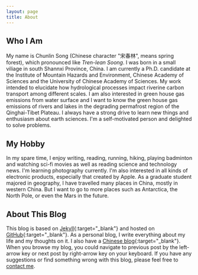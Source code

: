 ```yaml
---
layout: page
title: About
---
```



## Who I Am

My name is Chunlin Song (Chinese character "宋春林", means spring forest), which pronounced like *Tren-lean Soong*. I was born in a small viliage in south Shannxi  Province, China. I am currently a Ph.D. candidate at the Institute of Mountain Hazards and Environment, Chinese Academy of Sciences and the University of Chinese Academy of Sciences. My work intended to elucidate how hydrological processes impact riverine carbon transport among different scales. I am also interested in green house gas emissions from water surface and I want to know the green house gas emissions of rivers and lakes in the degrading permafrost region of the Qinghai-Tibet Plateau. I always have a strong drive to learn new things and enthusiasm about earth sciences. I'm a self-motivated person and delighted to solve problems.

## My Hobby 

In my spare time, I enjoy writing, reading, running, hiking, playing badminton and watching sci-fi movies as well as reading science and technology news. I'm learning photography currently. I'm also interested in all kinds of electronic products, especially that created by Apple. As a graduate student majored in geography, I have travelled many places in China, mostly in western China. But I want to go to more places such as Antarctica, the North Pole, or even the Mars in the future.

## About This Blog

This blog is based on [Jekyll](https://github.com/mojombo/jekyll){:target="_blank"} and hosted on [GitHub](https://github.com/songchunlin){:target="_blank"}. As a personal blog, I write everything about my life and my thoughts on it. I also have a [Chinese blog](http://songchunlin.net/cn){:target="_blank"}. When you browse my blog, you could navigate to previous post by the left-arrow key or next post by right-arrow key on your keyboard. If you have any suggestions or find something wrong with this blog, please feel free to [contact me](mailto:scl@songchunlin.net). 